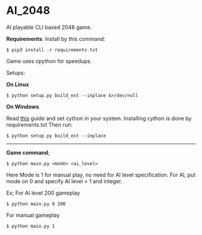 # AI_2048
AI playable CLI based 2048 game.

**Requirements**:
Install by this command:

    $ pip3 install -r requirements.txt

Game uses cpython for speedups.

Setups:

**On Linux**

    $ python setup.py build_ext --inplace &>/dev/null

**On Windows**

Read [this](https://github.com/cython/cython/wiki/InstallingOnWindows) guide and set cython in your system.
Installing cython is done by requirements.txt
Then run:

    $ python setup.py build_ext --inplace
-----------------------------------------------------
**Game command**; 

    $ python main.py <mode> <ai_level>

Here Mode is 1 for manual play, no need for AI level specification.
For AI, put mode on 0 and specify AI level > 1 and integer.

Ex; 
For AI level 200 gameplay

    $ python main.py 0 200 
 
For manual gameplay

    $ python main.py 1
